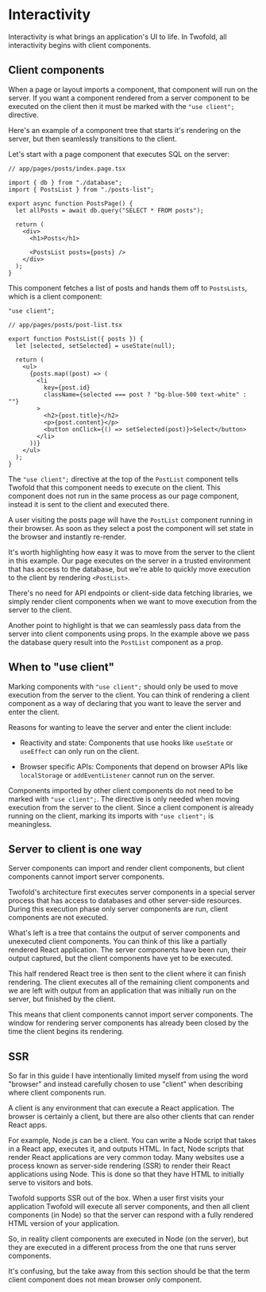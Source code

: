# Interactivity

Interactivity is what brings an application's UI to life. In Twofold, all interactivity begins with client components.

## Client components

When a page or layout imports a component, that component will run on the server. If you want a component rendered from a server component to be executed on the client then it must be marked with the `"use client";` directive.

Here's an example of a component tree that starts it's rendering on the server, but then seamlessly transitions to the client.

Let's start with a page component that executes SQL on the server:

```tsx
// app/pages/posts/index.page.tsx

import { db } from "./database";
import { PostsList } from "./posts-list";

export async function PostsPage() {
  let allPosts = await db.query("SELECT * FROM posts");

  return (
    <div>
      <h1>Posts</h1>

      <PostsList posts={posts} />
    </div>
  );
}
```

This component fetches a list of posts and hands them off to `PostsLists`, which is a client component:

```tsx
"use client";

// app/pages/posts/post-list.tsx

export function PostsList({ posts }) {
  let [selected, setSelected] = useState(null);

  return (
    <ul>
      {posts.map((post) => (
        <li
          key={post.id}
          className={selected === post ? "bg-blue-500 text-white" : ""}
        >
          <h2>{post.title}</h2>
          <p>{post.content}</p>
          <button onClick={() => setSelected(post)}>Select</button>
        </li>
      ))}
    </ul>
  );
}
```

The `"use client";` directive at the top of the `PostList` component tells Twofold that this component needs to execute on the client. This component does not run in the same process as our page component, instead it is sent to the client and executed there.

A user visiting the posts page will have the `PostList` component running in their browser. As soon as they select a post the component will set state in the browser and instantly re-render.

It's worth highlighting how easy it was to move from the server to the client in this example. Our page executes on the server in a trusted environment that has access to the database, but we're able to quickly move execution to the client by rendering `<PostList>`.

There's no need for API endpoints or client-side data fetching libraries, we simply render client components when we want to move execution from the server to the client.

Another point to highlight is that we can seamlessly pass data from the server into client components using props. In the example above we pass the database query result into the `PostList` component as a prop.

## When to "use client"

Marking components with `"use client";` should only be used to move execution from the server to the client. You can think of rendering a client component as a way of declaring that you want to leave the server and enter the client.

Reasons for wanting to leave the server and enter the client include:

- Reactivity and state: Components that use hooks like `useState` or `useEffect` can only run on the client.

- Browser specific APIs: Components that depend on browser APIs like `localStorage` or `addEventListener` cannot run on the server.

Components imported by other client components do not need to be marked with `"use client";`. The directive is only needed when moving execution from the server to the client. Since a client component is already running on the client, marking its imports with `"use client";` is meaningless.

## Server to client is one way

Server components can import and render client components, but client components cannot import server components.

Twofold's architecture first executes server components in a special server process that has access to databases and other server-side resources. During this execution phase only server components are run, client components are not executed.

What's left is a tree that contains the output of server components and unexecuted client components. You can think of this like a partially rendered React application. The server components have been run, their output captured, but the client components have yet to be executed.

This half rendered React tree is then sent to the client where it can finish rendering. The client executes all of the remaining client components and we are left with output from an application that was initially run on the server, but finished by the client.

This means that client components cannot import server components. The window for rendering server components has already been closed by the time the client begins its rendering.

## SSR

So far in this guide I have intentionally limited myself from using the word "browser" and instead carefully chosen to use "client" when describing where client components run.

A client is any environment that can execute a React application. The browser is certainly a client, but there are also other clients that can render React apps.

For example, Node.js can be a client. You can write a Node script that takes in a React app, executes it, and outputs HTML. In fact, Node scripts that render React applications are very common today. Many websites use a process known as server-side rendering (SSR) to render their React applications using Node. This is done so that they have HTML to initially serve to visitors and bots.

Twofold supports SSR out of the box. When a user first visits your application Twofold will execute all server components, and then all client components (in Node) so that the server can respond with a fully rendered HTML version of your application.

So, in reality client components are executed in Node (on the server), but they are executed in a different process from the one that runs server components.

It's confusing, but the take away from this section should be that the term client component does not mean browser only component.
